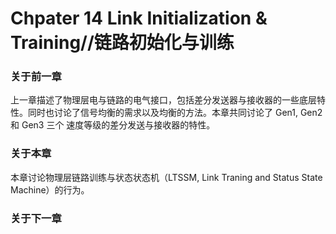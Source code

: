 # Chpater 14 Link Initialization & Training//链路初始化与训练

### 关于前一章

上一章描述了物理层电与链路的电气接口，包括差分发送器与接收器的一些底层特性。同时也讨论了信号均衡的需求以及均衡的方法。本章共同讨论了 Gen1, Gen2 和 Gen3 三个 速度等级的差分发送与接收器的特性。

### 关于本章 

 本章讨论物理层链路训练与状态状态机（LTSSM, Link Traning and Status State Machine）的行为。

### 关于下一章

